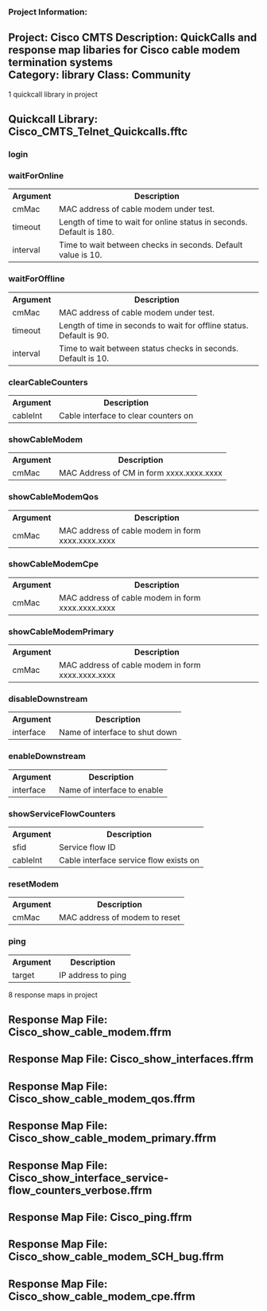 ### Project Information:
Project: Cisco CMTS
Description: QuickCalls and response map libaries for Cisco cable modem termination systems  
Category: library
Class: Community
 ----
1 quickcall library in project
## Quickcall Library: Cisco_CMTS_Telnet_Quickcalls.fftc
### login
### waitForOnline
<table><tr><th>Argument</th><th>Description</th></tr>
<tr><td>cmMac</td><td>MAC address of cable modem under test. </tr></td>
<tr><td>timeout</td><td>Length of time to wait for online status in seconds. Default is 180. </tr></td>
<tr><td>interval</td><td>Time to wait between checks in seconds. Default value is 10.</tr></td></table>

### waitForOffline
<table><tr><th>Argument</th><th>Description</th></tr>
<tr><td>cmMac</td><td>MAC address of cable modem under test. </tr></td>
<tr><td>timeout</td><td>Length of time in seconds to wait for offline status. Default is 90.
</tr></td>
<tr><td>interval</td><td>Time to wait between status checks in seconds. Default is 10.</tr></td></table>

### clearCableCounters
<table><tr><th>Argument</th><th>Description</th></tr>
<tr><td>cableInt</td><td>Cable interface to clear counters on</tr></td></table>

### showCableModem
<table><tr><th>Argument</th><th>Description</th></tr>
<tr><td>cmMac</td><td>MAC Address of CM in form xxxx.xxxx.xxxx
</tr></td></table>

### showCableModemQos
<table><tr><th>Argument</th><th>Description</th></tr>
<tr><td>cmMac</td><td>MAC address of cable modem in form xxxx.xxxx.xxxx</tr></td></table>

### showCableModemCpe
<table><tr><th>Argument</th><th>Description</th></tr>
<tr><td>cmMac</td><td>MAC address of cable modem in form xxxx.xxxx.xxxx</tr></td></table>

### showCableModemPrimary
<table><tr><th>Argument</th><th>Description</th></tr>
<tr><td>cmMac</td><td>MAC address of cable modem in form xxxx.xxxx.xxxx</tr></td></table>

### disableDownstream
<table><tr><th>Argument</th><th>Description</th></tr>
<tr><td>interface</td><td>Name of interface to shut down</tr></td></table>

### enableDownstream
<table><tr><th>Argument</th><th>Description</th></tr>
<tr><td>interface</td><td>Name of interface to enable</tr></td></table>

### showServiceFlowCounters
<table><tr><th>Argument</th><th>Description</th></tr>
<tr><td>sfid</td><td>Service flow ID</tr></td>
<tr><td>cableInt</td><td>Cable interface service flow exists on</tr></td></table>

### resetModem
<table><tr><th>Argument</th><th>Description</th></tr>
<tr><td>cmMac</td><td>MAC address of modem to reset
</tr></td></table>

### ping
<table><tr><th>Argument</th><th>Description</th></tr>
<tr><td>target</td><td>IP address to ping
</tr></td></table>

8 response maps in project
## Response Map File: Cisco_show_cable_modem.ffrm
## Response Map File: Cisco_show_interfaces.ffrm
## Response Map File: Cisco_show_cable_modem_qos.ffrm
## Response Map File: Cisco_show_cable_modem_primary.ffrm
## Response Map File: Cisco_show_interface_service-flow_counters_verbose.ffrm
## Response Map File: Cisco_ping.ffrm
## Response Map File: Cisco_show_cable_modem_SCH_bug.ffrm
## Response Map File: Cisco_show_cable_modem_cpe.ffrm